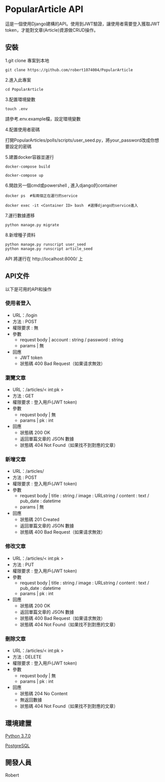 # PopularArticle API
這是一個使用Django建構的API。使用到JWT驗證，讓使用者需要登入獲取JWT token，才能對文章(Article)資源做CRUD操作。

## 安裝
1.git clone 專案到本地

    git clone https://github.com/robert1074004/PopularArticle

2.進入此專案

    cd PopularArticle
    

3.配置環境變數

    touch .env

  請參考.env.example檔，設定環境變數

4.配置使用者密碼

  打開PopularArticles/polls/scripts/user_seed.py，將your_password改成你想要設定的密碼

5.建置docker容器並運行

    docker-compose build

    docker-compose up

6.開啟另一個cmd或powershell , 進入django的container

    docker ps  #有兩個正在運行的service

    docker exec -it <Container ID> bash  #選擇django的service進入

7.運行數據遷移

    python manage.py migrate
       
8.新增種子資料

    python manage.py runscript user_seed
    python manage.py runscript article_seed


API 將運行在 http://localhost:8000/ 上

## API文件

以下是可用的API和操作

### 使用者登入
* URL：/login
* 方法 : POST
* 權限要求 : 無
* 參數
  * request body | account : string / password : string
  * params | 無   
* 回應
  * JWT token
  * 狀態碼 400 Bad Request（如果请求無效）

### 瀏覽文章
* URL：/articles/< int:pk >
* 方法 : GET
* 權限要求 : 登入用戶(JWT token)
* 參數
  * request body | 無
  * params | pk : int
* 回應
  * 狀態碼 200 OK
  * 返回單篇文章的 JSON 數據
  * 狀態碼 404 Not Found（如果找不到對應的文章）

### 新增文章
* URL：/articles/
* 方法 : POST
* 權限要求 : 登入用戶(JWT token)
* 參數
  * request body | title : string  / image : URLstring / content : text / pub_date : datetime 
  * params | 無   
* 回應
  * 狀態碼 201 Created
  * 返回單篇文章的 JSON 數據
  * 狀態碼 400 Bad Request（如果请求無效）

### 修改文章
* URL：/articles/< int:pk >
* 方法 : PUT
* 權限要求 : 登入用戶(JWT token)
* 參數
  * request body | title : string  / image : URLstring / content : text / pub_date : datetime
  * params | pk : int   
* 回應
  * 狀態碼 200 OK
  * 返回單篇文章的 JSON 數據
  * 狀態碼 400 Bad Request（如果请求無效）
  * 狀態碼 404 Not Found（如果找不到對應的文章）
 
### 刪除文章
* URL：/articles/< int:pk >
* 方法 : DELETE
* 權限要求 : 登入用戶(JWT token)
* 參數
  * request body | 無
  * params | pk : int  
* 回應
  * 狀態碼 204 No Content
  * 無返回數據
  * 狀態碼 404 Not Found（如果找不到對應的文章）

## 環境建置
[Python 3.7.0](https://www.python.org/downloads/)

[PostgreSQL](https://www.postgresql.org/)

## 開發人員
Robert
